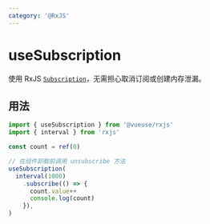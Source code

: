 ```yaml
---
category: '@RxJS'
---
```


# useSubscription

使用 RxJS [`Subscription`](https://rxjs.dev/guide/subscription)，无需担心取消订阅或创建内存泄漏。

## 用法

```ts
import { useSubscription } from '@vueuse/rxjs'
import { interval } from 'rxjs'

const count = ref(0)

// 在组件卸载前调用 unsubscribe 方法
useSubscription(
  interval(1000)
    .subscribe(() => {
      count.value++
      console.log(count)
    }),
)
```
